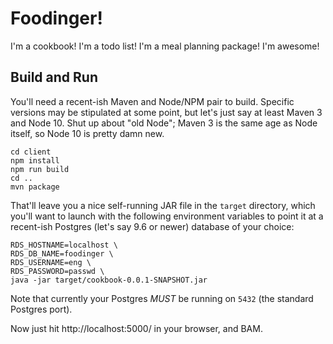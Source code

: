 # Foodinger!

I'm a cookbook! I'm a todo list! I'm a meal planning package! I'm awesome!

## Build and Run

You'll need a recent-ish Maven and Node/NPM pair to build. Specific versions
may be stipulated at some point, but let's just say at least Maven 3 and
Node 10. Shut up about "old Node"; Maven 3 is the same age as Node itself, so
Node 10 is pretty damn new.

    cd client
    npm install
    npm run build
    cd ..
    mvn package

That'll leave you a nice self-running JAR file in the `target` directory,
which you'll want to launch with the following environment variables to point
it at a recent-ish Postgres (let's say 9.6 or newer) database of your choice:

    RDS_HOSTNAME=localhost \
    RDS_DB_NAME=foodinger \
    RDS_USERNAME=eng \
    RDS_PASSWORD=passwd \
    java -jar target/cookbook-0.0.1-SNAPSHOT.jar

Note that currently your Postgres *MUST* be running on `5432` (the standard
Postgres port).

Now just hit http://localhost:5000/ in your browser, and BAM.
